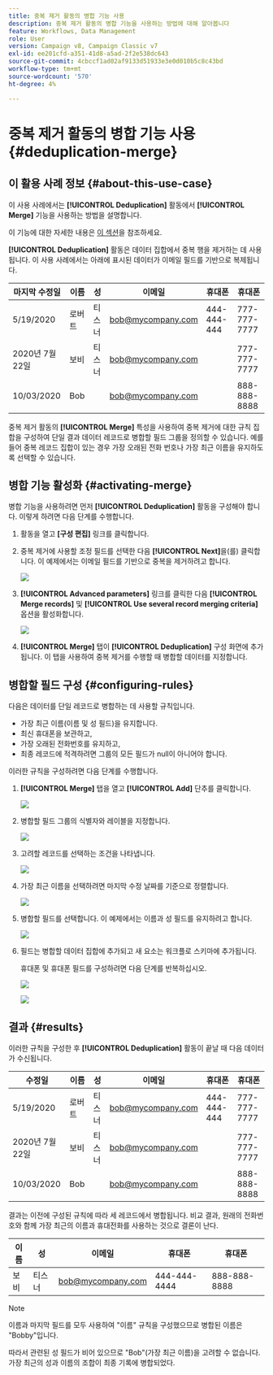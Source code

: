 ```yaml
---
title: 중복 제거 활동의 병합 기능 사용
description: 중복 제거 활동의 병합 기능을 사용하는 방법에 대해 알아봅니다
feature: Workflows, Data Management
role: User
version: Campaign v8, Campaign Classic v7
exl-id: ee201cfd-a351-41d8-a5ad-2f2e538dc643
source-git-commit: 4cbccf1ad02af9133d51933e3e0d010b5c8c43bd
workflow-type: tm+mt
source-wordcount: '570'
ht-degree: 4%

---
```


# 중복 제거 활동의 병합 기능 사용 {#deduplication-merge}



## 이 활용 사례 정보 {#about-this-use-case}

이 사용 사례에서는 **[!UICONTROL Deduplication]** 활동에서 **[!UICONTROL Merge]** 기능을 사용하는 방법을 설명합니다.

이 기능에 대한 자세한 내용은 [이 섹션](deduplication.md#merging-fields-into-single-record)을 참조하세요.

**[!UICONTROL Deduplication]** 활동은 데이터 집합에서 중복 행을 제거하는 데 사용됩니다. 이 사용 사례에서는 아래에 표시된 데이터가 이메일 필드를 기반으로 복제됩니다.

| 마지막 수정일 | 이름 | 성 | 이메일 | 휴대폰 | 휴대폰 |
|-----|------------|-----------|-------|--------------|------|
| 5/19/2020 | 로버트 | 티스너 | bob@mycompany.com | 444-444-444 | 777-777-7777 |
| 2020년 7월 22일 | 보비 | 티스너 | bob@mycompany.com | | 777-777-7777 |
| 10/03/2020 | Bob |  | bob@mycompany.com | | 888-888-8888 |

중복 제거 활동의 **[!UICONTROL Merge]** 특성을 사용하여 중복 제거에 대한 규칙 집합을 구성하여 단일 결과 데이터 레코드로 병합할 필드 그룹을 정의할 수 있습니다. 예를 들어 중복 레코드 집합이 있는 경우 가장 오래된 전화 번호나 가장 최근 이름을 유지하도록 선택할 수 있습니다.

## 병합 기능 활성화 {#activating-merge}


병합 기능을 사용하려면 먼저 **[!UICONTROL Deduplication]** 활동을 구성해야 합니다. 이렇게 하려면 다음 단계를 수행합니다.

1. 활동을 열고 **[구성 편집]** 링크를 클릭합니다.

1. 중복 제거에 사용할 조정 필드를 선택한 다음 **[!UICONTROL Next]**&#x200B;을(를) 클릭합니다. 이 예제에서는 이메일 필드를 기반으로 중복을 제거하려고 합니다.

   ![](assets/uc_merge_edit.png)

1. **[!UICONTROL Advanced parameters]** 링크를 클릭한 다음 **[!UICONTROL Merge records]** 및 **[!UICONTROL Use several record merging criteria]** 옵션을 활성화합니다.

   ![](assets/uc_merge_advanced_parameters.png)

1. **[!UICONTROL Merge]** 탭이 **[!UICONTROL Deduplication]** 구성 화면에 추가됩니다. 이 탭을 사용하여 중복 제거를 수행할 때 병합할 데이터를 지정합니다.

## 병합할 필드 구성 {#configuring-rules}

다음은 데이터를 단일 레코드로 병합하는 데 사용할 규칙입니다.

* 가장 최근 이름(이름 및 성 필드)을 유지합니다.
* 최신 휴대폰을 보관하고,
* 가장 오래된 전화번호를 유지하고,
* 최종 레코드에 적격하려면 그룹의 모든 필드가 null이 아니어야 합니다.

이러한 규칙을 구성하려면 다음 단계를 수행합니다.

1. **[!UICONTROL Merge]** 탭을 열고 **[!UICONTROL Add]** 단추를 클릭합니다.

   ![](assets/uc_merge_add.png)

1. 병합할 필드 그룹의 식별자와 레이블을 지정합니다.

   ![](assets/uc_merge_identifier.png)

1. 고려할 레코드를 선택하는 조건을 나타냅니다.

   ![](assets/uc_merge_filter.png)

1. 가장 최근 이름을 선택하려면 마지막 수정 날짜를 기준으로 정렬합니다.

   ![](assets/uc_merge_sort.png)

1. 병합할 필드를 선택합니다. 이 예제에서는 이름과 성 필드를 유지하려고 합니다.

   ![](assets/uc_merge_keep.png)

1. 필드는 병합할 데이터 집합에 추가되고 새 요소는 워크플로 스키마에 추가됩니다.

   휴대폰 및 휴대폰 필드를 구성하려면 다음 단계를 반복하십시오.

   ![](assets/dedup8.png)

   ![](assets/dedup9.png)

## 결과 {#results}

이러한 규칙을 구성한 후 **[!UICONTROL Deduplication]** 활동이 끝날 때 다음 데이터가 수신됩니다.

| 수정일 | 이름 | 성 | 이메일 | 휴대폰 | 휴대폰 |
|-----|------------|-----------|-------|--------------|------|
| 5/19/2020 | 로버트 | 티스너 | bob@mycompany.com | 444-444-444 | 777-777-7777 |
| 2020년 7월 22일 | 보비 | 티스너 | bob@mycompany.com | | 777-777-7777 |
| 10/03/2020 | Bob |  | bob@mycompany.com | | 888-888-8888 |

결과는 이전에 구성된 규칙에 따라 세 레코드에서 병합됩니다. 비교 결과, 원래의 전화번호와 함께 가장 최근의 이름과 휴대전화를 사용하는 것으로 결론이 난다.

| 이름 | 성 | 이메일 | 휴대폰 | 휴대폰 |
|------------|-----------|-------|--------------|------|
| 보비 | 티스너 | bob@mycompany.com | 444-444-4444 | 888-888-8888 |

>[!NOTE]
>
> 이름과 마지막 필드를 모두 사용하여 &quot;이름&quot; 규칙을 구성했으므로 병합된 이름은 &quot;Bobby&quot;입니다.
>
>따라서 관련된 성 필드가 비어 있으므로 &quot;Bob&quot;(가장 최근 이름)을 고려할 수 없습니다. 가장 최근의 성과 이름의 조합이 최종 기록에 병합되었다.
